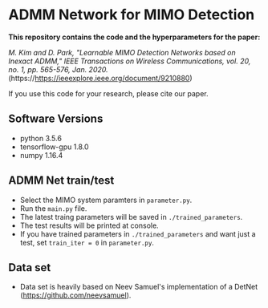 # ADMM Network for MIMO Detection
 
**This repository contains the code and the hyperparameters for the paper:**

*M. Kim and D. Park, "Learnable MIMO Detection Networks based on Inexact ADMM," IEEE Transactions on Wireless Communications, vol. 20, no. 1, pp. 565-576, Jan. 2020.*
(https://https://ieeexplore.ieee.org/document/9210880)

If you use this code for your research, please cite our paper.

## Software Versions
* python 3.5.6
* tensorflow-gpu 1.8.0
* numpy 1.16.4

## ADMM Net train/test
* Select the MIMO system paramters in ```parameter.py```.
* Run the ```main.py``` file.
* The latest traing parameters will be saved in ```./trained_parameters```.
* The test results will be printed at console.
* If you have trained parameters in ```./trained_parameters``` and want just a test, set ```train_iter = 0``` in ```parameter.py```.

## Data set
* Data set is heavily based on Neev Samuel's implementation of a DetNet (https://github.com/neevsamuel).
